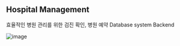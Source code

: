 Hospital Management
---
효율적인 병원 관리를 위한 검진 확인, 병원 예약 Database system Backend

![image](https://user-images.githubusercontent.com/30331087/92625080-3a7ddd00-f303-11ea-92c3-704e836d5026.png)


